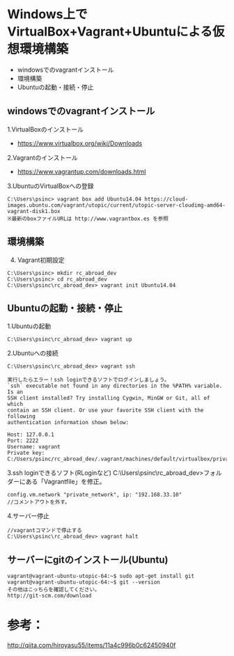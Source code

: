 # Windows上でVirtualBox+Vagrant+Ubuntuによる仮想環境構築 
- windowsでのvagrantインストール
- 環境構築
- Ubuntuの起動・接続・停止

## windowsでのvagrantインストール
1.VirtualBoxのインストール
- https://www.virtualbox.org/wiki/Downloads

2.Vagrantのインストール
- https://www.vagrantup.com/downloads.html

3.UbuntuのVirtualBoxへの登録
```
C:\Users\psinc> vagrant box add Ubuntu14.04 https://cloud-images.ubuntu.com/vagrant/utopic/current/utopic-server-cloudimg-amd64-vagrant-disk1.box
※最新のboxファイルURLは http://www.vagrantbox.es を参照
```

## 環境構築
4. Vagrant初期設定
```
C:\Users\psinc> mkdir rc_abroad_dev
C:\Users\psinc> cd rc_abroad_dev
C:\Users\psinc\rc_abroad_dev> vagrant init Ubuntu14.04
```

## Ubuntuの起動・接続・停止
1.Ubuntuの起動
```
C:\Users\psinc\rc_abroad_dev> vagrant up
```

2.Ubuntuへの接続
```
C:\Users\psinc\rc_abroad_dev> vagrant ssh

実行したらエラー！ssh loginできるソフトでログインしましょう。
`ssh` executable not found in any directories in the %PATH% variable. Is an
SSH client installed? Try installing Cygwin, MinGW or Git, all of which
contain an SSH client. Or use your favorite SSH client with the following
authentication information shown below:

Host: 127.0.0.1
Port: 2222
Username: vagrant
Private key: C:/Users/psinc/rc_abroad_dev/.vagrant/machines/default/virtualbox/private_key
```

3.ssh loginできるソフト(RLoginなど)
C:\Users\psinc\rc_abroad_dev>フォルダーにある「Vagrantfile」を修正。
```
config.vm.network "private_network", ip: "192.168.33.10"
//コメントアウトを外す。
```

4.サーバー停止
```
//vagrantコマンドで停止する
C:\Users\psinc\rc_abroad_dev> vagrant halt 
```

## サーバーにgitのインストール(Ubuntu)
```
vagrant@vagrant-ubuntu-utopic-64:~$ sudo apt-get install git
vagrant@vagrant-ubuntu-utopic-64:~$ git --version
その他はこっちらを確認してください。
http://git-scm.com/download 
```





参考：
========================================
http://qiita.com/hiroyasu55/items/11a4c996b0c62450940f

